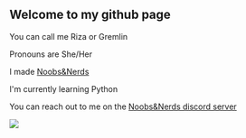 ## Welcome to my github page

You can call me Riza or Gremlin

Pronouns are She/Her

I made [Noobs&Nerds](https://noobsandnerds.net)

I'm currently learning Python

You can reach out to me on the [Noobs&Nerds discord server](https://discord.com/invite/Rk9EuJkZ7z)

<a href="https://www.youtube.com/@Gremlin982">
  <img src="https://img.shields.io/badge/YouTube-red?logo=youtube" />
</a>
